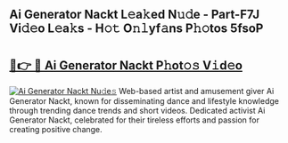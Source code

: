 ## Ai Generator Nackt L𝚎a𝚔ed N𝚞𝚍e - Part-F7J Vi𝚍𝚎o L𝚎a𝚔s - H𝚘𝚝 O𝚗𝚕yf𝚊ns P𝚑𝚘tos 5fsoP

# <h2><a href="http://kf7jjvy.oniu.top/?m=Ai+Generator+Nackt">🔗👉 🔴 Ai Generator Nackt P𝚑ot𝚘𝚜 V𝚒d𝚎o</a></h2>

[![Ai Generator Nackt Nu𝚍e𝚜](https://i.imgur.com/0qMVB7G.gif)](http://kf7jjvy.oniu.top/?m=Ai+Generator+Nackt)
Web-based artist and amusement giver Ai Generator Nackt, known for disseminating dance and lifestyle knowledge through trending dance trends and short videos. Dedicated activist Ai Generator Nackt, celebrated for their tireless efforts and passion for creating positive change.  
